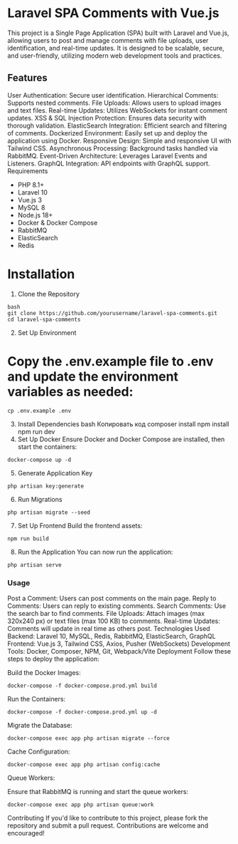 # Laravel SPA Comments with Vue.js
This project is a Single Page Application (SPA) built with Laravel and Vue.js, allowing users to post and manage comments with file uploads, user identification, and real-time updates. It is designed to be scalable, secure, and user-friendly, utilizing modern web development tools and practices.

## Features
User Authentication: Secure user identification.
Hierarchical Comments: Supports nested comments.
File Uploads: Allows users to upload images and text files.
Real-time Updates: Utilizes WebSockets for instant comment updates.
XSS & SQL Injection Protection: Ensures data security with thorough validation.
ElasticSearch Integration: Efficient search and filtering of comments.
Dockerized Environment: Easily set up and deploy the application using Docker.
Responsive Design: Simple and responsive UI with Tailwind CSS.
Asynchronous Processing: Background tasks handled via RabbitMQ.
Event-Driven Architecture: Leverages Laravel Events and Listeners.
GraphQL Integration: API endpoints with GraphQL support.
Requirements
* PHP 8.1+
* Laravel 10
* Vue.js 3
* MySQL 8
* Node.js 18+
* Docker & Docker Compose
* RabbitMQ
* ElasticSearch
* Redis
# Installation
1. Clone the Repository
```
bash
git clone https://github.com/yourusername/laravel-spa-comments.git
cd laravel-spa-comments
```
2. Set Up Environment
# Copy the .env.example file to .env and update the environment variables as needed:
```
cp .env.example .env
```
3. Install Dependencies
bash
Копировать код
composer install
npm install
npm run dev
4. Set Up Docker
Ensure Docker and Docker Compose are installed, then start the containers:

```
docker-compose up -d
```
5. Generate Application Key
```
php artisan key:generate
```
6. Run Migrations
```
php artisan migrate --seed
```
7. Set Up Frontend
Build the frontend assets:
```
npm run build
```
8. Run the Application
You can now run the application:

```
php artisan serve
```
### Usage
Post a Comment: Users can post comments on the main page.
Reply to Comments: Users can reply to existing comments.
Search Comments: Use the search bar to find comments.
File Uploads: Attach images (max 320x240 px) or text files (max 100 KB) to comments.
Real-time Updates: Comments will update in real time as others post.
Technologies Used
Backend: Laravel 10, MySQL, Redis, RabbitMQ, ElasticSearch, GraphQL
Frontend: Vue.js 3, Tailwind CSS, Axios, Pusher (WebSockets)
Development Tools: Docker, Composer, NPM, Git, Webpack/Vite
Deployment
Follow these steps to deploy the application:

Build the Docker Images:

```
docker-compose -f docker-compose.prod.yml build
```
Run the Containers:

```
docker-compose -f docker-compose.prod.yml up -d
```
Migrate the Database:
```
docker-compose exec app php artisan migrate --force
```
Cache Configuration:

```
docker-compose exec app php artisan config:cache
```
Queue Workers:

Ensure that RabbitMQ is running and start the queue workers:

```
docker-compose exec app php artisan queue:work
```
Contributing
If you'd like to contribute to this project, please fork the repository and submit a pull request. Contributions are welcome and encouraged!

